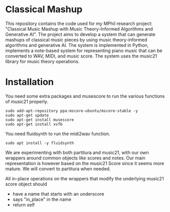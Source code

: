 # Classical Mashup

This repository contains the code used for my MPhil research project: "Classical Music Mashup with Music Theory-Informed Algorithms and Generative AI". The project aims to develop a system that can generate mashups of classical music pieces by using music theory-informed algorithms and generative AI. The system is implemented in Python, implements a note-based system for representing piano music that can be converted to WAV, MIDI, and music score. The system uses the music21 library for music theory operations.

# Installation

You need some extra packages and musescore to run the various functions of music21 properly.
```
sudo add-apt-repository ppa:mscore-ubuntu/mscore-stable -y
sudo apt-get update
sudo apt-get install musescore
sudo apt-get install xvfb
```

You need fluidsynth to run the midi2wav function.
```
sudo apt install -y fluidsynth
```

We are experimenting with both partitura and music21, with our own wrappers around common objects like scores and notes.
Our main representation is however based on the music21 Score since it seems more mature. We will convert to partitura when needed.

All in-place operations on the wrappers that modify the underlying music21 score object should
- have a name that starts with an underscore
- says "in_place" in the name
- return self
